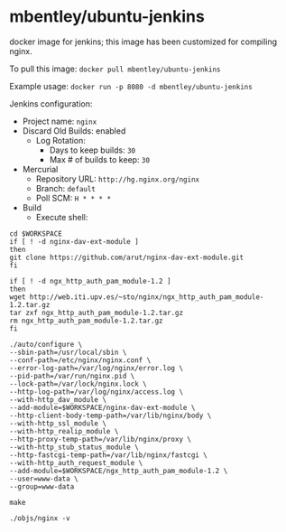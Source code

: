 mbentley/ubuntu-jenkins
==================

docker image for jenkins; this image has been customized for compiling nginx.

To pull this image:
`docker pull mbentley/ubuntu-jenkins`

Example usage:
`docker run -p 8080 -d mbentley/ubuntu-jenkins`


Jenkins configuration:
* Project name: `nginx`
* Discard Old Builds: enabled
  * Log Rotation:
     * Days to keep builds: `30`
     * Max # of builds to keep: `30` 
* Mercurial
  * Repository URL: `http://hg.nginx.org/nginx`
  * Branch: `default`
  * Poll SCM: `H * * * *`
* Build
  * Execute shell:

```
cd $WORKSPACE
if [ ! -d nginx-dav-ext-module ]
then
git clone https://github.com/arut/nginx-dav-ext-module.git
fi

if [ ! -d ngx_http_auth_pam_module-1.2 ]
then
wget http://web.iti.upv.es/~sto/nginx/ngx_http_auth_pam_module-1.2.tar.gz
tar zxf ngx_http_auth_pam_module-1.2.tar.gz
rm ngx_http_auth_pam_module-1.2.tar.gz
fi

./auto/configure \
--sbin-path=/usr/local/sbin \
--conf-path=/etc/nginx/nginx.conf \
--error-log-path=/var/log/nginx/error.log \
--pid-path=/var/run/nginx.pid \
--lock-path=/var/lock/nginx.lock \
--http-log-path=/var/log/nginx/access.log \
--with-http_dav_module \
--add-module=$WORKSPACE/nginx-dav-ext-module \
--http-client-body-temp-path=/var/lib/nginx/body \
--with-http_ssl_module \
--with-http_realip_module \
--http-proxy-temp-path=/var/lib/nginx/proxy \
--with-http_stub_status_module \
--http-fastcgi-temp-path=/var/lib/nginx/fastcgi \
--with-http_auth_request_module \
--add-module=$WORKSPACE/ngx_http_auth_pam_module-1.2 \
--user=www-data \
--group=www-data

make

./objs/nginx -v
```
